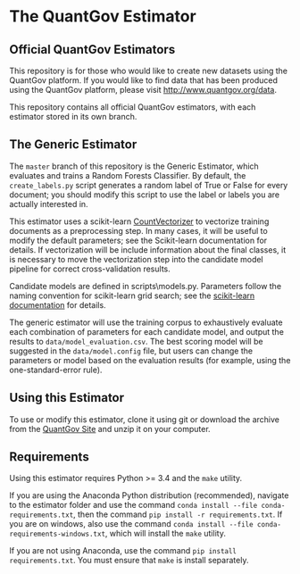 # The QuantGov Estimator

## Official QuantGov Estimators

This repository is for those who would like to create new datasets using the QuantGov platform. If you would like to find data that has been produced using the QuantGov platform, please visit http://www.quantgov.org/data.

This repository contains all official QuantGov estimators, with each estimator stored in its own branch.

## The Generic Estimator

The `master` branch of this repository is the Generic Estimator, which evaluates and trains a Random Forests Classifier. By default, the `create_labels.py` script generates a random label of True or False for every document; you should modify this script to use the label or labels you are actually interested in.

This estimator uses a scikit-learn [CountVectorizer](http://scikit-learn.org/stable/modules/generated/sklearn.feature_extraction.text.CountVectorizer.html) to vectorize training documents as a preprocessing step. In many cases, it will be useful to modify the default parameters; see the Scikit-learn documentation for details. If vectorization will be include information about the final classes, it is necessary to move the vectorization step into the candidate model pipeline for correct cross-validation results.

Candidate models are defined in scripts\models.py. Parameters follow the naming convention for scikit-learn grid search; see the [scikit-learn documentation](http://scikit-learn.org/stable/modules/grid_search.html#exhaustive-grid-search) for details.

The generic estimator will use the training corpus to exhaustively evaluate each combination of parameters for each candidate model, and output the results to `data/model_evaluation.csv`. The best scoring model will be suggested in the `data/model.config` file, but users can change the parameters or model based on the evaluation results (for example, using the one-standard-error rule).

## Using this Estimator

To use or modify this estimator, clone it using git or download the archive from the [QuantGov Site](http://www.quantgov.org/platform) and unzip it on your computer.

## Requirements

Using this estimator requires Python >= 3.4 and the `make` utility. 

If you are using the Anaconda Python distribution (recommended), navigate to the estimator folder and use the command `conda install --file conda-requirements.txt`, then the command `pip install -r requirements.txt`. If you are on windows, also use the command `conda install --file conda-requirements-windows.txt`, which will install the `make` utility. 

If you are not using Anaconda, use the command `pip install requirements.txt`. You must ensure that `make` is install separately.
